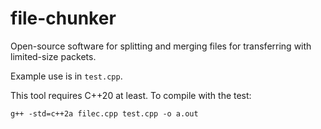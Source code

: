 # file-chunker
Open-source software for splitting and merging files for transferring with limited-size packets.

Example use is in `test.cpp`.

This tool requires C++20 at least. To compile with the test:
```
g++ -std=c++2a filec.cpp test.cpp -o a.out
```
